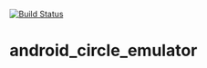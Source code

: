 
[![Build Status](https://circleci.com/gh/luoqii/android_circle_emulator.svg?style=shield&circle-token=:circle-token)](https://circleci.com/gh/luoqii/android_circle_emulator)
# android_circle_emulator
